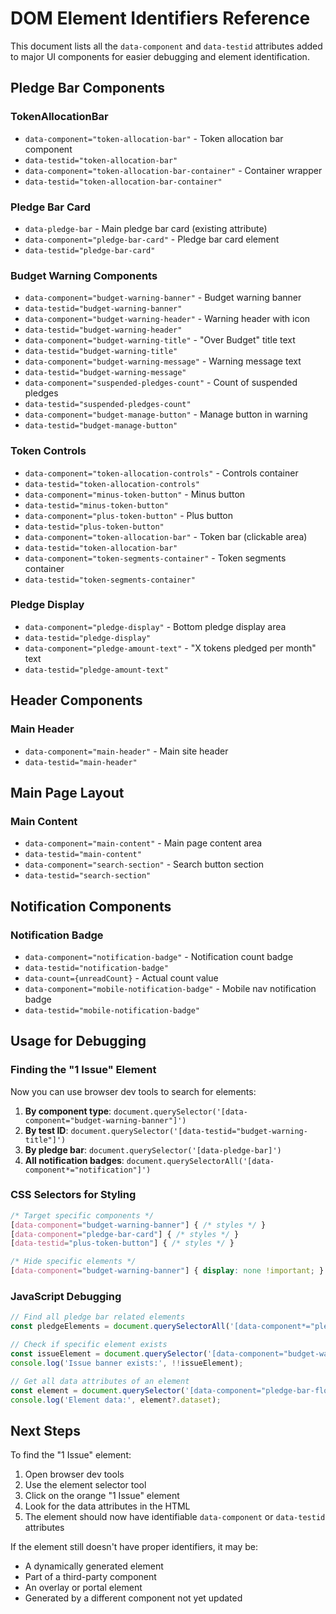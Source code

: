 # DOM Element Identifiers Reference

This document lists all the `data-component` and `data-testid` attributes added to major UI components for easier debugging and element identification.

## Pledge Bar Components

### TokenAllocationBar
- `data-component="token-allocation-bar"` - Token allocation bar component
- `data-testid="token-allocation-bar"`
- `data-component="token-allocation-bar-container"` - Container wrapper
- `data-testid="token-allocation-bar-container"`

### Pledge Bar Card
- `data-pledge-bar` - Main pledge bar card (existing attribute)
- `data-component="pledge-bar-card"` - Pledge bar card element
- `data-testid="pledge-bar-card"`

### Budget Warning Components
- `data-component="budget-warning-banner"` - Budget warning banner
- `data-testid="budget-warning-banner"`
- `data-component="budget-warning-header"` - Warning header with icon
- `data-testid="budget-warning-header"`
- `data-component="budget-warning-title"` - "Over Budget" title text
- `data-testid="budget-warning-title"`
- `data-component="budget-warning-message"` - Warning message text
- `data-testid="budget-warning-message"`
- `data-component="suspended-pledges-count"` - Count of suspended pledges
- `data-testid="suspended-pledges-count"`
- `data-component="budget-manage-button"` - Manage button in warning
- `data-testid="budget-manage-button"`

### Token Controls
- `data-component="token-allocation-controls"` - Controls container
- `data-testid="token-allocation-controls"`
- `data-component="minus-token-button"` - Minus button
- `data-testid="minus-token-button"`
- `data-component="plus-token-button"` - Plus button
- `data-testid="plus-token-button"`
- `data-component="token-allocation-bar"` - Token bar (clickable area)
- `data-testid="token-allocation-bar"`
- `data-component="token-segments-container"` - Token segments container
- `data-testid="token-segments-container"`

### Pledge Display
- `data-component="pledge-display"` - Bottom pledge display area
- `data-testid="pledge-display"`
- `data-component="pledge-amount-text"` - "X tokens pledged per month" text
- `data-testid="pledge-amount-text"`

## Header Components

### Main Header
- `data-component="main-header"` - Main site header
- `data-testid="main-header"`

## Main Page Layout

### Main Content
- `data-component="main-content"` - Main page content area
- `data-testid="main-content"`
- `data-component="search-section"` - Search button section
- `data-testid="search-section"`

## Notification Components

### Notification Badge
- `data-component="notification-badge"` - Notification count badge
- `data-testid="notification-badge"`
- `data-count={unreadCount}` - Actual count value
- `data-component="mobile-notification-badge"` - Mobile nav notification badge
- `data-testid="mobile-notification-badge"`

## Usage for Debugging

### Finding the "1 Issue" Element
Now you can use browser dev tools to search for elements:

1. **By component type**: `document.querySelector('[data-component="budget-warning-banner"]')`
2. **By test ID**: `document.querySelector('[data-testid="budget-warning-title"]')`
3. **By pledge bar**: `document.querySelector('[data-pledge-bar]')`
4. **All notification badges**: `document.querySelectorAll('[data-component*="notification"]')`

### CSS Selectors for Styling
```css
/* Target specific components */
[data-component="budget-warning-banner"] { /* styles */ }
[data-component="pledge-bar-card"] { /* styles */ }
[data-testid="plus-token-button"] { /* styles */ }

/* Hide specific elements */
[data-component="budget-warning-banner"] { display: none !important; }
```

### JavaScript Debugging
```javascript
// Find all pledge bar related elements
const pledgeElements = document.querySelectorAll('[data-component*="pledge"], [data-component*="token"], [data-component*="budget"]');

// Check if specific element exists
const issueElement = document.querySelector('[data-component="budget-warning-banner"]');
console.log('Issue banner exists:', !!issueElement);

// Get all data attributes of an element
const element = document.querySelector('[data-component="pledge-bar-floating-layout"]');
console.log('Element data:', element?.dataset);
```

## Next Steps

To find the "1 Issue" element:
1. Open browser dev tools
2. Use the element selector tool
3. Click on the orange "1 Issue" element
4. Look for the data attributes in the HTML
5. The element should now have identifiable `data-component` or `data-testid` attributes

If the element still doesn't have proper identifiers, it may be:
- A dynamically generated element
- Part of a third-party component
- An overlay or portal element
- Generated by a different component not yet updated
